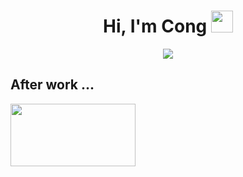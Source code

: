 <h1 align="center">Hi, I'm Cong <img src="https://media.giphy.com/media/hvRJCLFzcasrR4ia7z/giphy.gif" width="35"></h1>

<p align="center"><img src="https://young.scot/media/1513/working_information_digtialcareermythbustersgif_001.jpg"></p>


## After work ...
<p><img src="https://45.media.tumblr.com/52c07a4d275836155436cbc044c40746/tumblr_o13axc3woe1s4y3eio1_400.gif" width="200" height="100"></p>

